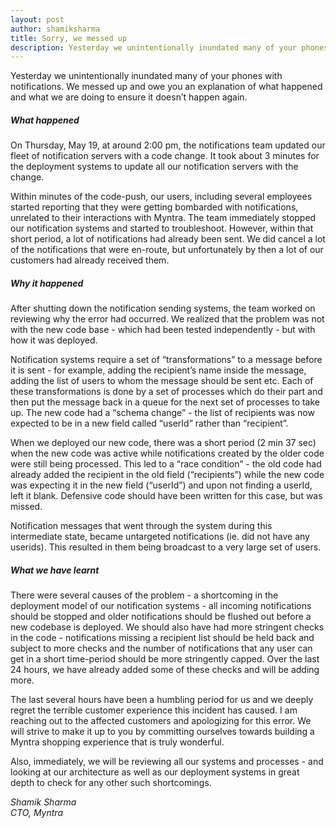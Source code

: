 ```yaml
---
layout: post
author: shamiksharma
title: Sorry, we messed up
description: Yesterday we unintentionally inundated many of your phones with notifications.  We messed up and owe you an explanation of what happened and what we are doing to ensure it doesn’t happen again.
---
```


Yesterday we unintentionally inundated many of your phones with notifications.  We messed up and owe you an explanation of what happened and what we are doing to ensure it doesn’t happen again.

<h5>What happened</h5>

On Thursday, May 19, at around 2:00 pm, the notifications team updated our fleet of notification servers with a code change. It took about 3 minutes for the deployment systems to update all our notification servers with the change.

Within minutes of the code-push, our users, including several employees started reporting that they were getting bombarded with notifications, unrelated to their interactions with Myntra.  The team immediately stopped our notification systems and started to troubleshoot. However, within that short period, a lot of notifications had already been sent.  We did cancel a lot of the notifications that were en-route, but unfortunately by then a lot of our customers had already received them.

<h5>Why it happened</h5>

After shutting down the notification sending systems, the team worked on reviewing why the error had occurred. We realized that the problem was not with the new code base - which had been tested independently -  but with how it was deployed. 

Notification systems require a set of  “transformations” to a message before it is sent - for example, adding the recipient’s name inside the message, adding the list of users to whom the message should be sent etc. Each of these transformations is done by a set of processes which do their part and then put the message back in a queue for the next set of processes to take up.  The new code had a “schema change” - the list of recipients was now expected to be in a new field called “userId” rather than “recipient”.  

When we deployed our new code, there was a short  period (2 min 37 sec) when the new code was active while notifications created by the older code were still being processed. This led to a “race condition” - the old code had already added the recipient in the old field (“recipients”)  while the new code was expecting it in the new field (“userId”) and upon not finding a userId, left it blank.  Defensive code should have been written for this case, but was missed.  

Notification messages that went through the system during this intermediate state, became untargeted notifications (ie. did not have any userids). This resulted in them being broadcast to a very large set of users. 

<h5>What we have learnt</h5>

There were several causes of the problem - a shortcoming in the deployment model of our notification systems - all incoming notifications should be stopped and older notifications should be flushed out before a new codebase is deployed.   We should also have had more stringent checks in the code -  notifications missing a recipient list should be held back and subject to more checks and the number of notifications that any user can get in a short time-period should be more stringently capped.  Over the last 24 hours, we have already added some of these checks and will be adding more.

The last several hours have been a humbling period for us and we deeply regret the terrible customer experience this incident has caused. I am reaching out to the affected customers and apologizing for this error.  We will strive to make it up to you by committing ourselves towards building a Myntra shopping experience that is truly wonderful. 

Also, immediately, we will be reviewing all our systems and processes  - and looking at our architecture as well as our deployment systems in great depth to check for any other such shortcomings. 

_Shamik Sharma_ <br/>
_CTO, Myntra_